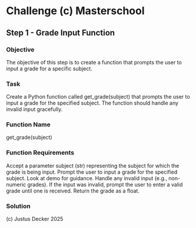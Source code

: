 # Challenge (c) Masterschool
## Step 1 - Grade Input Function
### Objective
The objective of this step is to create a function that prompts the user to input a grade for a specific subject.
### Task
Create a Python function called get_grade(subject) that prompts the user to input a grade for the specified subject. The function should handle any invalid input gracefully.
### Function Name
get_grade(subject)
### Function Requirements
Accept a parameter subject (str) representing the subject for which the grade is being input.
Prompt the user to input a grade for the specified subject. Look at demo for guidance.
Handle any invalid input (e.g., non-numeric grades).
If the input was invalid, prompt the user to enter a valid grade until one is received.
Return the grade as a float.

### Solution

(c) Justus Decker 2025